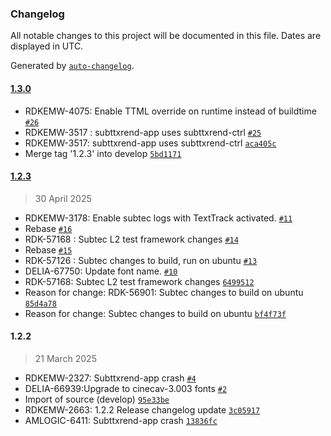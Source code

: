 ### Changelog

All notable changes to this project will be documented in this file. Dates are displayed in UTC.

Generated by [`auto-changelog`](https://github.com/CookPete/auto-changelog).

#### [1.3.0](https://github.com/rdkcentral/subtec-app/compare/1.2.3...1.3.0)

- RDKEMW-4075: Enable TTML override on runtime instead of buildtime [`#26`](https://github.com/rdkcentral/subtec-app/pull/26)
- RDKEMW-3517 : subttxrend-app uses subttxrend-ctrl [`#25`](https://github.com/rdkcentral/subtec-app/pull/25)
- RDKEMW-3517: subttxrend-app uses subttxrend-ctrl [`aca405c`](https://github.com/rdkcentral/subtec-app/commit/aca405c9c38ade415de8f890530d9b86bc586a39)
- Merge tag '1.2.3' into develop [`5bd1171`](https://github.com/rdkcentral/subtec-app/commit/5bd1171397c556b43d570ca09d8895184dfb9477)

#### [1.2.3](https://github.com/rdkcentral/subtec-app/compare/1.2.2...1.2.3)

> 30 April 2025

- RDKEMW-3178: Enable subtec logs with TextTrack activated. [`#11`](https://github.com/rdkcentral/subtec-app/pull/11)
- Rebase [`#16`](https://github.com/rdkcentral/subtec-app/pull/16)
- RDK-57168 : Subtec L2 test framework changes [`#14`](https://github.com/rdkcentral/subtec-app/pull/14)
- Rebase [`#15`](https://github.com/rdkcentral/subtec-app/pull/15)
- RDK-57126 : Subtec changes to build, run on ubuntu [`#13`](https://github.com/rdkcentral/subtec-app/pull/13)
- DELIA-67750: Update font name. [`#10`](https://github.com/rdkcentral/subtec-app/pull/10)
- RDK-57168: Subtec L2 test framework changes [`6499512`](https://github.com/rdkcentral/subtec-app/commit/6499512a41ca02bdd791665564ae73833e02324e)
- Reason for change: RDK-56901: Subtec changes to build on ubuntu [`85d4a78`](https://github.com/rdkcentral/subtec-app/commit/85d4a7805a776d5f58647c2c7162ad03da910933)
- Reason for change: Subtec changes to build on ubuntu [`bf4f73f`](https://github.com/rdkcentral/subtec-app/commit/bf4f73fd944c25f27fe4f14ae941946549681057)

#### 1.2.2

> 21 March 2025

- RDKEMW-2327: Subttxrend-app crash [`#4`](https://github.com/rdkcentral/subtec-app/pull/4)
- DELIA-66939:Upgrade to cinecav-3.003 fonts [`#2`](https://github.com/rdkcentral/subtec-app/pull/2)
- Import of source (develop) [`95e33be`](https://github.com/rdkcentral/subtec-app/commit/95e33bef28d5652fefca6b8d8fd4d998df3378d1)
- RDKEMW-2663: 1.2.2 Release changelog update [`3c05917`](https://github.com/rdkcentral/subtec-app/commit/3c05917d1d8c6cbcd2c8ade19f59777c8ca0fc2e)
- AMLOGIC-6411: Subttxrend-app crash [`13836fc`](https://github.com/rdkcentral/subtec-app/commit/13836fc63461dce1d4b0f0c9707022cd986f22de)
